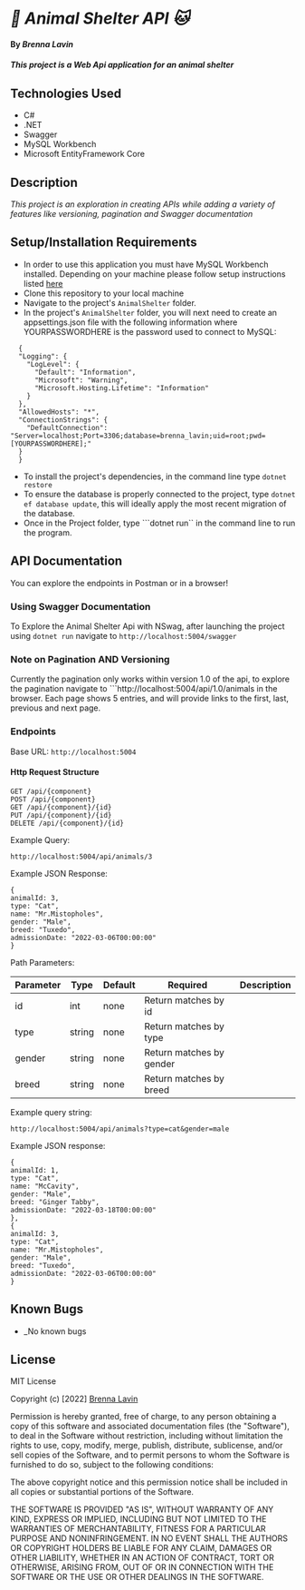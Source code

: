 # _🐶 Animal Shelter API 🐱_
#### By _**Brenna Lavin**_

#### _This project is a Web Api application for an animal shelter_

## Technologies Used

* C#
* .NET
* Swagger
* MySQL Workbench
* Microsoft EntityFramework Core

## Description

_This project is an exploration in creating APIs while adding a variety of features like versioning, pagination and Swagger documentation_

## Setup/Installation Requirements

* In order to use this application you must have MySQL Workbench installed. Depending on your machine please follow setup instructions listed [here](https://www.learnhowtoprogram.com/c-and-net/getting-started-with-c/installing-and-configuring-mysql)
* Clone this repository to your local machine
* Navigate to the project's ```AnimalShelter``` folder.
* In the project's ```AnimalShelter``` folder, you will next need to create an appsettings.json file with the following information where YOURPASSWORDHERE is the password used to connect to MySQL:

```
  {
  "Logging": {
    "LogLevel": {
      "Default": "Information",
      "Microsoft": "Warning",
      "Microsoft.Hosting.Lifetime": "Information"
    }
  },
  "AllowedHosts": "*",
  "ConnectionStrings": {
    "DefaultConnection": "Server=localhost;Port=3306;database=brenna_lavin;uid=root;pwd=[YOURPASSWORDHERE];"
  }
  }
  ```

* To install the project's dependencies, in the command line type ```dotnet restore```
* To ensure the database is properly connected to the project, type ```dotnet ef database update```, this will ideally apply the most recent migration of the database.
* Once in the Project folder, type ```dotnet run`` in the command line to run the program.

## API Documentation
You can explore the endpoints in Postman or in a browser!

### Using Swagger Documentation
To Explore the Animal Shelter Api with NSwag, after launching the project using ```dotnet run``` navigate to ```http://localhost:5004/swagger```
### Note on Pagination AND Versioning
Currently the pagination only works within version 1.0 of the api, to explore the pagination navigate to ```http://localhost:5004/api/1.0/animals in the browser.
Each page shows 5 entries, and will provide links to the first, last, previous and next page. 

### Endpoints

Base URL: ```http://localhost:5004```

#### Http Request Structure

```
GET /api/{component}
POST /api/{component}
GET /api/{component}/{id}
PUT /api/{component}/{id}
DELETE /api/{component}/{id}
```

Example Query:

```
http://localhost:5004/api/animals/3
```

Example JSON Response:

```
{
animalId: 3,
type: "Cat",
name: "Mr.Mistopholes",
gender: "Male",
breed: "Tuxedo",
admissionDate: "2022-03-06T00:00:00"
}
```

Path Parameters:

| Parameter | Type |Default| Required | Description|
| ----------- | ----------- | ----------- | ----------- | ----------- |
| id    | int | none | Return matches by id
| type   | string | none | Return matches by type
| gender | string | none | Return matches by gender
|breed | string | none | Return matches by breed

Example query string:

```
http://localhost:5004/api/animals?type=cat&gender=male
```

Example JSON response:

```
{
animalId: 1,
type: "Cat",
name: "McCavity",
gender: "Male",
breed: "Ginger Tabby",
admissionDate: "2022-03-18T00:00:00"
},
{
animalId: 3,
type: "Cat",
name: "Mr.Mistopholes",
gender: "Male",
breed: "Tuxedo",
admissionDate: "2022-03-06T00:00:00"
}
```

## Known Bugs

* _No known bugs

## License

MIT License

Copyright (c) [2022] [Brenna Lavin](https://github.com/lavinbrenna)

Permission is hereby granted, free of charge, to any person obtaining a copy
of this software and associated documentation files (the "Software"), to deal
in the Software without restriction, including without limitation the rights
to use, copy, modify, merge, publish, distribute, sublicense, and/or sell
copies of the Software, and to permit persons to whom the Software is
furnished to do so, subject to the following conditions:

The above copyright notice and this permission notice shall be included in all
copies or substantial portions of the Software.

THE SOFTWARE IS PROVIDED "AS IS", WITHOUT WARRANTY OF ANY KIND, EXPRESS OR
IMPLIED, INCLUDING BUT NOT LIMITED TO THE WARRANTIES OF MERCHANTABILITY,
FITNESS FOR A PARTICULAR PURPOSE AND NONINFRINGEMENT. IN NO EVENT SHALL THE
AUTHORS OR COPYRIGHT HOLDERS BE LIABLE FOR ANY CLAIM, DAMAGES OR OTHER
LIABILITY, WHETHER IN AN ACTION OF CONTRACT, TORT OR OTHERWISE, ARISING FROM,
OUT OF OR IN CONNECTION WITH THE SOFTWARE OR THE USE OR OTHER DEALINGS IN THE
SOFTWARE.
